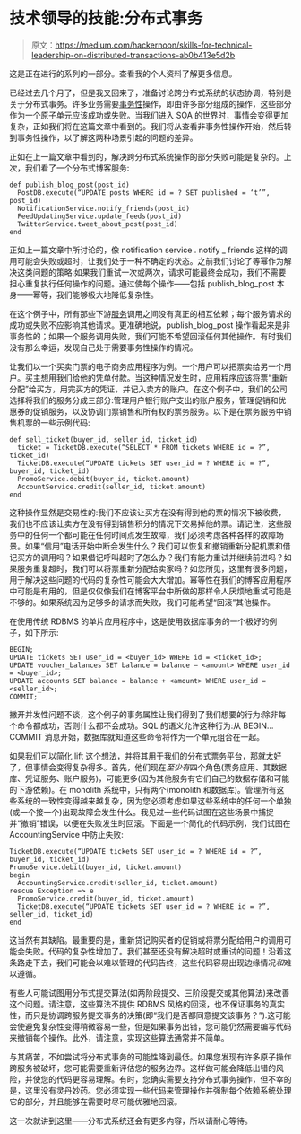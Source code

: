 # 技术领导的技能:分布式事务

> 原文：<https://medium.com/hackernoon/skills-for-technical-leadership-on-distributed-transactions-ab0b413e5d2b>

这是正在进行的系列的一部分。查看我的个人资料了解更多信息。

已经过去几个月了，但是我又回来了，准备讨论跨分布式系统的状态协调，特别是关于分布式事务。许多业务需要[事务性](https://hackernoon.com/tagged/transactional)操作，即由许多部分组成的操作，这些部分作为一个原子单元应该成功或失败。当我们进入 SOA 的世界时，事情会变得更加复杂，正如我们将在这篇文章中看到的。我们将从查看非事务性操作开始，然后转到事务性操作，以了解这两种场景引起的问题的差异。

正如在上一篇文章中看到的，解决跨分布式系统操作的部分失败可能是复杂的。上次，我们看了一个分布式博客服务:

```
def publish_blog_post(post_id)
  PostDB.execute(“UPDATE posts WHERE id = ? SET published = ‘t’”, post_id)
  NotificationService.notify_friends(post_id)
  FeedUpdatingService.update_feeds(post_id)
  TwitterService.tweet_about_post(post_id)
end
```

正如上一篇文章中所讨论的，像 notification service . notify _ friends 这样的调用可能会失败或超时，让我们处于一种不确定的状态。之前我们讨论了等幂作为解决这类问题的策略:如果我们重试一次或两次，请求可能最终会成功，我们不需要担心重复执行任何操作的问题。通过使每个操作——包括 publish_blog_post 本身——幂等，我们能够极大地降低复杂性。

在这个例子中，所有那些下游[服务](https://hackernoon.com/tagged/service)调用之间没有真正的相互依赖；每个服务请求的成功或失败不应影响其他请求。更准确地说，publish_blog_post 操作看起来是非事务性的；如果一个服务调用失败，我们可能不希望回滚任何其他操作。有时我们没有那么幸运，发现自己处于需要事务性操作的情况。

让我们以一个买卖门票的电子商务应用程序为例。一个用户可以把票卖给另一个用户。买主想用我们给他的凭单付款。当这种情况发生时，应用程序应该将票“重新分配”给买方，用完买方的凭证，并记入卖方的账户。在这个例子中，我们的公司选择将我们的服务分成三部分:管理用户银行账户支出的账户服务，管理促销和优惠券的促销服务，以及协调门票销售和所有权的票务服务。以下是在票务服务中销售机票的一些示例代码:

```
def sell_ticket(buyer_id, seller_id, ticket_id)
  ticket = TicketDB.execute(“SELECT * FROM tickets WHERE id = ?”, ticket_id)
  TicketDB.execute(“UPDATE tickets SET user_id = ? WHERE id = ?”, buyer_id, ticket_id)
  PromoService.debit(buyer_id, ticket.amount)
  AccountService.credit(seller_id, ticket.amount)
end
```

这种操作显然是交易性的:我们不应该让买方在没有得到他的票的情况下被收费，我们也不应该让卖方在没有得到销售积分的情况下交易掉他的票。请记住，这些服务中的任何一个都可能在任何时间点发生故障，我们必须考虑各种各样的故障场景。如果“信用”电话开始中断会发生什么？我们可以恢复和撤销重新分配机票和借记买方的调用吗？如果借记呼叫超时了怎么办？我们有能力重试并继续前进吗？如果服务重复超时，我们可以将票重新分配给卖家吗？如您所见，这里有很多问题，用于解决这些问题的代码的复杂性可能会大大增加。幂等性在我们的博客应用程序中可能是有用的，但是仅仅像我们在博客平台中所做的那样令人厌烦地重试可能是不够的。如果系统因为足够多的请求而失败，我们可能希望“回滚”其他操作。

在使用传统 RDBMS 的单片应用程序中，这是使用数据库事务的一个极好的例子，如下所示:

```
BEGIN;
UPDATE tickets SET user_id = <buyer_id> WHERE id = <ticket_id>;
UPDATE voucher_balances SET balance = balance — <amount> WHERE user_id = <buyer_id>;
UPDATE accounts SET balance = balance + <amount> WHERE user_id = <seller_id>;
COMMIT;
```

撇开并发性问题不谈，这个例子的事务属性让我们得到了我们想要的行为:除非每个命令都成功，否则什么都不会成功。SQL 的语义允许这种行为:从 BEGIN…COMMIT 消息开始，数据库就知道这些命令将作为一个单元组合在一起。

如果我们可以简化 lift 这个想法，并将其用于我们的分布式票务平台，那就太好了，但事情会变得复杂得多。首先，他们现在*至少有*四个角色(票务应用、其数据库、凭证服务、账户服务)，可能更多(因为其他服务有它们自己的数据存储和可能的下游依赖)。在 monolith 系统中，只有两个(monolith 和数据库)。管理所有这些系统的一致性变得越来越复杂，因为您必须考虑如果这些系统中的任何一个单独(或一个接一个)出现故障会发生什么。我见过一些代码试图在这些场景中捕捉并“撤销”错误，以便在失败发生时回滚。下面是一个简化的代码示例，我们试图在 AccountingService 中防止失败:

```
TicketDB.execute(“UPDATE tickets SET user_id = ? WHERE id = ?”, buyer_id, ticket_id)
PromoService.debit(buyer_id, ticket.amount)
begin
  AccountingService.credit(seller_id, ticket.amount)
rescue Exception => e
  PromoService.credit(buyer_id, ticket.amount)
  TicketDB.execute(“UPDATE tickets SET user_id = ? WHERE id = ?”, seller_id, ticket_id)
end
```

这当然有其缺陷。最重要的是，重新贷记购买者的促销或将票分配给用户的调用可能会失败。代码的复杂性增加了。我们甚至还没有解决超时或重试的问题！沿着这条路走下去，我们可能会以难以管理的代码告终，这些代码容易出现边缘情况*和*难以遵循。

有些人可能试图用分布式提交算法(如两阶段提交、三阶段提交或其他算法)来改善这个问题。请注意，这些算法不提供 RDBMS 风格的回滚，也不保证事务的真实性，而只是协调跨服务提交事务的决策(即“我们是否都同意提交该事务？”).这可能会使避免复杂性变得稍微容易一些，但是如果事务出错，您可能仍然需要编写代码来撤销每个操作。此外，请注意，实现这些算法通常并不简单。

与其痛苦，不如尝试将分布式事务的可能性降到最低。如果您发现有许多原子操作跨服务被破坏，您可能需要重新评估您的服务边界。这样做可能会降低出错的风险，并使您的代码更容易理解。有时，您确实需要支持分布式事务操作，但不幸的是，这里没有灵丹妙药。您必须实现一些代码来管理操作并强制每个依赖系统处理它的部分，并且能够在需要时尽可能优雅地回滚。

这一次就讲到这里——分布式系统还会有更多内容，所以请耐心等待。